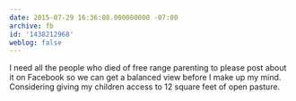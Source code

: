 ```yaml
---
date: 2015-07-29 16:36:08.000000000 -07:00
archive: fb
id: '1438212968'
weblog: false
---
```


I need all the people who died of free range parenting to please post about it on Facebook so we can get a balanced view before I make up my mind. Considering giving my children access to 12 square feet of open pasture.
